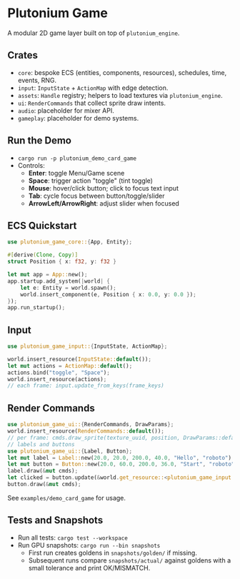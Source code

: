 # Plutonium Game

A modular 2D game layer built on top of `plutonium_engine`.

## Crates
- `core`: bespoke ECS (entities, components, resources), schedules, time, events, RNG.
- `input`: `InputState` + `ActionMap` with edge detection.
- `assets`: `Handle` registry; helpers to load textures via `plutonium_engine`.
- `ui`: `RenderCommands` that collect sprite draw intents.
- `audio`: placeholder for mixer API.
- `gameplay`: placeholder for demo systems.

## Run the Demo
- `cargo run -p plutonium_demo_card_game`
- Controls:
  - **Enter**: toggle Menu/Game scene
  - **Space**: trigger action "toggle" (tint toggle)
  - **Mouse**: hover/click button; click to focus text input
  - **Tab**: cycle focus between button/toggle/slider
  - **ArrowLeft/ArrowRight**: adjust slider when focused

## ECS Quickstart
```rust
use plutonium_game_core::{App, Entity};

#[derive(Clone, Copy)]
struct Position { x: f32, y: f32 }

let mut app = App::new();
app.startup.add_system(|world| {
    let e: Entity = world.spawn();
    world.insert_component(e, Position { x: 0.0, y: 0.0 });
});
app.run_startup();
```

## Input
```rust
use plutonium_game_input::{InputState, ActionMap};

world.insert_resource(InputState::default());
let mut actions = ActionMap::default();
actions.bind("toggle", "Space");
world.insert_resource(actions);
// each frame: input.update_from_keys(frame_keys)
```

## Render Commands
```rust
use plutonium_game_ui::{RenderCommands, DrawParams};
world.insert_resource(RenderCommands::default());
// per frame: cmds.draw_sprite(texture_uuid, position, DrawParams::default())
// labels and buttons
use plutonium_game_ui::{Label, Button};
let mut label = Label::new(20.0, 20.0, 200.0, 40.0, "Hello", "roboto");
let mut button = Button::new(20.0, 60.0, 200.0, 36.0, "Start", "roboto");
label.draw(&mut cmds);
let clicked = button.update(&world.get_resource::<plutonium_game_input::InputState>().unwrap());
button.draw(&mut cmds);
```

See `examples/demo_card_game` for usage.

## Tests and Snapshots
- Run all tests: `cargo test --workspace`
- Run GPU snapshots: `cargo run --bin snapshots`
  - First run creates goldens in `snapshots/golden/` if missing.
  - Subsequent runs compare `snapshots/actual/` against goldens with a small tolerance and print OK/MISMATCH.


